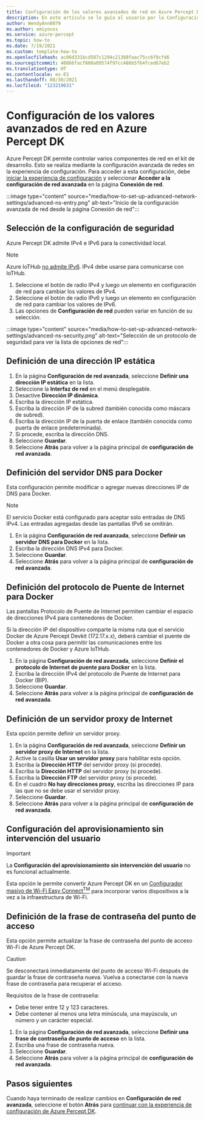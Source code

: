 ```yaml
---
title: Configuración de los valores avanzados de red en Azure Percept DK
description: En este artículo se le guía al usuario por la Configuración avanzada de red durante la experiencia de configuración de Azure Percept DK.
author: WendyAnn0079
ms.author: amiyouss
ms.service: azure-percept
ms.topic: how-to
ms.date: 7/19/2021
ms.custom: template-how-to
ms.openlocfilehash: ac06d331bcd587c1294c21388faac75cc6f8cfd6
ms.sourcegitcommit: 40866facf800a09574f97cc486b5f64fced67eb2
ms.translationtype: HT
ms.contentlocale: es-ES
ms.lasthandoff: 08/30/2021
ms.locfileid: "123219631"
---
```

# <a name="set-up-advanced-network-settings-on-the-azure-percept-dk"></a>Configuración de los valores avanzados de red en Azure Percept DK

Azure Percept DK permite controlar varios componentes de red en el kit de desarrollo. Esto se realiza mediante la configuración avanzada de redes en la experiencia de configuración. Para acceder a esta configuración, debe [iniciar la experiencia de configuración](./quickstart-percept-dk-set-up.md) y seleccionar **Acceder a la configuración de red avanzada** en la página **Conexión de red**.

:::image type="content" source="media/how-to-set-up-advanced-network-settings/advanced-ns-entry.png" alt-text="Inicio de la configuración avanzada de red desde la página Conexión de red":::

## <a name="select-the-security-setting"></a>Selección de la configuración de seguridad
Azure Percept DK admite IPv4 e IPv6 para la conectividad local.

> [!NOTE]
> Azure IoTHub [no admite IPv6](../iot-hub/iot-hub-understand-ip-address.md#support-for-ipv6). IPv4 debe usarse para comunicarse con IoTHub.
1. Seleccione el botón de radio IPv4 y luego un elemento en configuración de red para cambiar los valores de IPv4.
1. Seleccione el botón de radio IPv6 y luego un elemento en configuración de red para cambiar los valores de IPv6.
1. Las opciones de **Configuración de red** pueden variar en función de su selección.

:::image type="content" source="media/how-to-set-up-advanced-network-settings/advanced-ns-security.png" alt-text="Selección de un protocolo de seguridad para ver la lista de opciones de red":::

## <a name="define-a-static-ip-address"></a>Definición de una dirección IP estática

1. En la página **Configuración de red avanzada**, seleccione **Definir una dirección IP estática** en la lista.
1. Seleccione la **Interfaz de red** en el menú desplegable.
1. Desactive **Dirección IP dinámica**.
1. Escriba la dirección IP estática.
1. Escriba la dirección IP de la subred (también conocida como máscara de subred).
1. Escriba la dirección IP de la puerta de enlace (también conocida como puerta de enlace predeterminada).
1. Si procede, escriba la dirección DNS.
1. Seleccione **Guardar**.
1. Seleccione **Atrás** para volver a la página principal de **configuración de red avanzada**.

## <a name="define-dns-server-for-docker"></a>Definición del servidor DNS para Docker
Esta configuración permite modificar o agregar nuevas direcciones IP de DNS para Docker.

> [!NOTE]
> El servicio Docker está configurado para aceptar solo entradas de DNS IPv4.  Las entradas agregadas desde las pantallas IPv6 se omitirán.

1. En la página **Configuración de red avanzada**, seleccione **Definir un servidor DNS para Docker** en la lista.
1. Escriba la dirección DNS IPv4 para Docker.
1. Seleccione **Guardar**.
1. Seleccione **Atrás** para volver a la página principal de **configuración de red avanzada**.

## <a name="define-bridge-internet-protocol-for-docker"></a>Definición del protocolo de Puente de Internet para Docker
Las pantallas Protocolo de Puente de Internet permiten cambiar el espacio de direcciones IPv4 para contenedores de Docker.

Si la dirección IP del dispositivo comparte la misma ruta que el servicio Docker de Azure Percept Devkit (172.17.x.x), deberá cambiar el puente de Docker a otra cosa para permitir las comunicaciones entre los contenedores de Docker y Azure IoTHub.  

1. En la página **Configuración de red avanzada**, seleccione **Definir el protocolo de Internet de puente para Docker** en la lista.
1. Escriba la dirección IPv4 del protocolo de Puente de Internet para Docker (BIP).
1. Seleccione **Guardar**.
1. Seleccione **Atrás** para volver a la página principal de **configuración de red avanzada**.

## <a name="define-an-internet-proxy-server"></a>Definición de un servidor proxy de Internet
Esta opción permite definir un servidor proxy.    

1. En la página **Configuración de red avanzada**, seleccione **Definir un servidor proxy de Internet** en la lista.
1. Active la casilla **Usar un servidor proxy** para habilitar esta opción.
1. Escriba la **Dirección HTTP** del servidor proxy (si procede).
1. Escriba la **Dirección HTTP** del servidor proxy (si procede).
1. Escriba la **Dirección FTP** del servidor proxy (si procede).
1. En el cuadro **No hay direcciones proxy**, escriba las direcciones IP para las que no se debe usar el servidor proxy.
1. Seleccione **Guardar**.
1. Seleccione **Atrás** para volver a la página principal de **configuración de red avanzada**.

## <a name="setup-zero-touch-provisioning"></a>Configuración del aprovisionamiento sin intervención del usuario

> [!IMPORTANT]
> La **Configuración del aprovisionamiento sin intervención del usuario** no es funcional actualmente.

Esta opción le permite convertir Azure Percept DK en un [Configurador masivo de Wi-Fi Easy Connect<sup>TM</sup>](https://techcommunity.microsoft.com/t5/internet-of-things/simplify-wi-fi-iot-device-onboarding-with-zero-touch/ba-p/2161129#:~:text=A%20Wi-Fi%20Easy%20Connect%E2%84%A2%20Configurator%2C%20paired%20with%20the,device%20to%20any%20WPA2-Personal%20or%20WPA3-Personal%20wireless%20LAN.) para incorporar varios dispositivos a la vez a la infraestructura de Wi-Fi.  

## <a name="define-access-point-passphrase"></a>Definición de la frase de contraseña del punto de acceso 
Esta opción permite actualizar la frase de contraseña del punto de acceso Wi-Fi de Azure Percept DK.  

> [!CAUTION]
> Se desconectará inmediatamente del punto de acceso Wi-Fi después de guardar la frase de contraseña nueva.  Vuelva a conectarse con la nueva frase de contraseña para recuperar el acceso.  

Requisitos de la frase de contraseña:
- Debe tener entre 12 y 123 caracteres.
- Debe contener al menos una letra minúscula, una mayúscula, un número y un carácter especial.

1. En la página **Configuración de red avanzada**, seleccione **Definir una frase de contraseña de punto de acceso** en la lista.
1. Escriba una frase de contraseña nueva.
1. Seleccione **Guardar**.
1. Seleccione **Atrás** para volver a la página principal de **configuración de red avanzada**.

## <a name="next-steps"></a>Pasos siguientes
Cuando haya terminado de realizar cambios en **Configuración de red avanzada**, seleccione el botón **Atrás** para [continuar con la experiencia de configuración de Azure Percept DK](./quickstart-percept-dk-set-up.md).